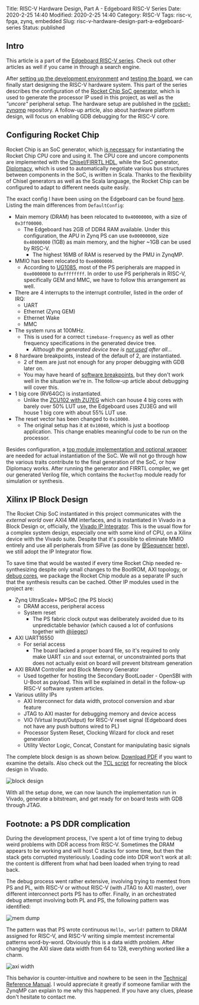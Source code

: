 Title: RISC-V Hardware Design, Part A - Edgeboard RISC-V Series
Date: 2020-2-25 14:40
Modified: 2020-2-25 14:40
Category: RISC-V
Tags: risc-v, fpga, zynq, embedded
Slug: risc-v-hardware-design-part-a-edgeboard-series
Status: published

## Intro

This article is a part of the [Edgeboard RISC-V series]({filename}edgeboard-series.md).  Check out other articles as well if you came in through a search engine.

After [setting up the development environment]({filename}dev-system-setup.md) and [testing the board]({filename}zu3eg-purchase.md), we can finally start designing the RISC-V hardware system.  This part of the series describes the configuration of the [Rocket Chip SoC generator](https://github.com/chipsalliance/rocket-chip), which is used to generate the processor IP used in this project, as well as the _"uncore"_ peripheral setup.  The hardware setup are published in the [rocket-zynqmp](https://github.com/KireinaHoro/rocket-zynqmp) repository.  A follow-up article, also about hardware platform design, will focus on enabling GDB debugging for the RISC-V core.

## Configuring Rocket Chip

Rocket Chip is an SoC generator, which [is necessary](https://riscv.org/wp-content/uploads/2015/01/riscv-rocket-chip-generator-workshop-jan2015.pdf) for instantiating the Rocket Chip CPU core and using it.  The CPU core and uncore components are implemented with the [Chisel/FIRRTL HDL](https://www.chisel-lang.org/), while the SoC generator, [Diplomacy](https://github.com/chipsalliance/rocket-chip/tree/master/src/main/scala/diplomacy), which is used to automatically negotiate various bus structures between components in the SoC, is written in Scala.  Thanks to the flexibility of Chisel generators as well as the Scala language, the Rocket Chip can be configured to adapt to different needs quite easily.

The exact config I have been using on the Edgeboard can be found [here](https://github.com/KireinaHoro/rocket-zynqmp/blob/master/src/main/scala/Configs.scala#L10).  Listing the main differences from `DefaultConfig`:

- Main memory (DRAM) has been relocated to `0x40000000`, with a size of `0x3ff00000`.
    - The Edgeboard has 2GB of DDR4 RAM available.  Under this configuration, the APU in Zynq PS can use `0x00000000`, size `0x40000000` (1GB) as main memory, and the higher ~1GB can be used by RISC-V.
        - The highest 16MB of RAM is reserved by the PMU in ZynqMP.
- MMIO has been relocated to `0xe0000000`.
    - According to [UG1085](https://www.xilinx.com/support/documentation/user_guides/ug1085-zynq-ultrascale-trm.pdf), most of the PS peripherals are mapped in `0xe0000000` to `0xffffffff`.  In order to use PS peripherals in RISC-V, specifically GEM and MMC, we have to follow this arrangement as well.
- There are 4 interrupts to the interrupt controller, listed in the order of IRQ:
    - UART
    - Ethernet (Zynq GEM)
    - Ethernet Wake
    - MMC
- The system runs at 100MHz.
    - This is used for a correct `timebase-frequency` as well as other frequency specifications in the generated device tree.
        - _Although the generated device tree is [not used](https://github.com/KireinaHoro/opensbi/blob/64b6b1c96ad30910e60a219cf908455ceb017658/platform/edgeboard/edgeboard.dts) after all..._
- 8 hardware breakpoints, instead of the default of 2, are instantiated.
    - 2 of them are just not enough for any proper debugging with GDB later on.
    - You may have heard of [software breakpoints](http://www.nynaeve.net/?p=80), but they don't work well in the situation we're in.  The follow-up article about debugging will cover this.
- 1 big core (RV64GC) is instantiated.
    - Unlike the [ZCU102 with ZU7EG](https://www.xilinx.com/products/boards-and-kits/ek-u1-zcu102-g.html#overview) which can house 4 big cores with barely over 50% LUT use, the Edgeboard uses ZU3EG and will house 1 big core with about 55% LUT use.
- The reset vector has been changed to `0x10000`.
    - The original setup has it at `0x10040`, which is just a bootloop application.  This change enables meaningful code to be run on the processor.

Besides configuration, a [top module implementation and optional wrapper](https://github.com/KireinaHoro/rocket-zynqmp/blob/master/src/main/scala/Top.scala) are needed for actual instantiation of the SoC.  We will not go through how the various traits contribute to the final generation of the SoC, or how Diplomacy works.  After running the generator and FIRRTL compiler, we get our generated Verilog file, which contains the `RocketTop` module ready for simulation or synthesis.

## Xilinx IP Block Design

The Rocket Chip SoC instantiated in this project communicates with the _external world_ over AXI4 MM interfaces, and is instantiated in Vivado in a Block Design or, officially, the [Vivado IP Integrator](https://reference.digilentinc.com/vivado/getting-started-with-ipi/start).  This is the usual flow for a complex system design, especially one with some kind of CPU, on a Xilinx device with the Vivado suite.  Despite that it's possible to eliminate MMIO entirely and use all peripherals from SiFive (as done by [@Sequencer](https://t.me/Sequencer) [here](https://github.com/sequencer/rocket-playground/blob/master/playground/src/fpga/FPGA.scala#L89)), we still adopt the IP Integrator flow.

To save time that would be wasted if every time Rocket Chip needed re-synthesizing despite only small changes to the BootROM, AXI topology, or [debug cores](https://www.xilinx.com/products/intellectual-property/axis_ila.html), we package the Rocket Chip module as a separate IP such that the synthesis results can be cached.  Other IP modules used in the project are:

- Zynq UltraScale+ MPSoC (the PS block)
    - DRAM access, peripheral access
    - System reset
        - The PS fabric clock output was deliberately avoided due to its unpredictable behavior (which caused a lot of confusions together with [@jiegec](https://t.me/jiegec))
- AXI UART16550
    - For serial access
        - The board lacked a proper board file, so it's required to only make UART `sin` and `sout` external, or unconstrainted ports that does not actually exist on board will prevent bitstream generation
- AXI BRAM Controller and Block Memory Generator
    - Used together for hosting the Secondary BootLoader - OpenSBI with U-Boot as payload.  This will be explained in detail in the follow-up RISC-V software system articles.
- Various utility IPs
    - AXI Interconnect for data width, protocol conversion and xbar feature
    - JTAG to AXI master for debugging memory and device access
    - VIO (Virtual Input/Output) for RISC-V reset signal (Edgeboard does not have any push buttons wired to PL)
    - Processor System Reset, Clocking Wizard for clock and reset generation
    - Utility Vector Logic, Concat, Constant for manipulating basic signals

The complete block design is as shown below.  [Download PDF]({filename}/images/block-design-rocket-chip.pdf) if you want to examine the details.  Also check out the [TCL script](https://github.com/KireinaHoro/rocket-zynqmp/blob/master/vivado/src/design_1_bd.tcl) for recreating the block design in Vivado.

![block design]({filename}/images/block-design-rocket-chip.png)

With all the setup done, we can now launch the implementation run in Vivado, generate a bitstream, and get ready for on board tests with GDB through JTAG.

## Footnote: a PS DDR complication

During the development process, I've spent a lot of time trying to debug weird problems with DDR access from RISC-V.  Sometimes the DRAM appears to be working and will host C stacks for some time, but then the stack gets corrupted mysteriously.  Loading code into DDR won't work at all: the content is different from what had been loaded when trying to read back.

The debug process went rather extensive, involving trying to memtest from PS and PL, with RISC-V or without RISC-V (with JTAG to AXI master), over different interconnect ports PS has to offer.  Finally, in an orchestrated debug attempt involving both PL and PS, the following pattern was identified:

![mem dump]({filename}/images/riscv-ddr-malfunction.jpg)

The pattern was that PS wrote continuous `Hello, world!` pattern to DRAM assigned for RISC-V, and RISC-V writing simple memtest incremental patterns word-by-word.  Obviously this is a data width problem.  After changing the AXI slave data width from 64 to 128, everything worked like a charm.

![axi width]({filename}/images/ps-axi-data-width.png)

This behavior is counter-intuitive and nowhere to be seen in the [Technical Reference Manual](https://www.xilinx.com/support/documentation/user_guides/ug1085-zynq-ultrascale-trm.pdf).  I would appreciate it greatly if someone familiar with the ZynqMP can explain to me why this happened.  If you have any clues, please don't hesitate to contact me.